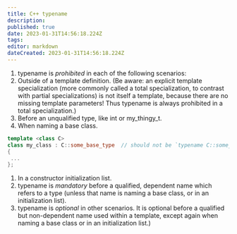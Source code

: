 ```yaml
---
title: C++ typename
description: 
published: true
date: 2023-01-31T14:56:18.224Z
tags: 
editor: markdown
dateCreated: 2023-01-31T14:56:18.224Z
---
```


1. typename is _prohibited_ in each of the following scenarios:
  1. Outside of a template definition. (Be aware: an explicit template specialization (more commonly called a total specialization, to contrast with partial specializations) is not itself a template, because there are no missing template parameters! Thus typename is always prohibited in a total specialization.)
  1. Before an unqualified type, like int or my_thingy_t.
  1. When naming a base class.
  
  ```c++
  template <class C>
  class my_class : C::some_base_type  // should not be `typename C::some_base_type'
  {
   ... 
  };
  ```

1. In a constructor initialization list.
 1. typename is _mandatory_ before a qualified, dependent name which refers to a type (unless that name is naming a base class, or in an initialization list).
 1. typename is _optional_ in other scenarios.
It is optional before a qualified but non-dependent name used within a template, except again when naming a base class or in an initialization list.)
